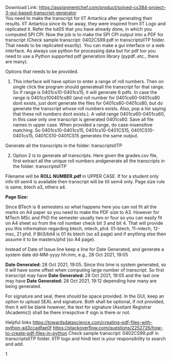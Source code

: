 Download Link: https://assignmentchef.com/product/solved-cs384-project-3-gui-based-transcript-generator
<br>
You need to make the transcript for IIT Antartica after generating their results. IIT Antartica since its far away, they were inspired from IIT Logo and replicated it. Refer the tut05 that you have already done, in which you computed SPI CPI. Now the job is to make the SPI CPI output into a PDF for transcript (Check sample transcript: 0402CS99.pdf in transcriptsIITP folder. That needs to be replicated exactly). You can make a gui interface or a web interface. As always use python for processing data but for pdf too you need to use a Python supported pdf generation library (pypdf..etc., there are many).

Options that needs to be provided.

<ol>

 <li>This interface will have option to enter a range of roll numbers. Then on single click the program should generateall the transcript for that range. So if range is 0401cs10-0401cs15, it will generate 6 pdfs. In case the range is 0401cs100401cs80 (and roll number for 0401cs60-0401cs80 dont exists, just dont generate the files for 0401cs60-0401cs80, but do generate the transcript whose roll numbers exists. Also, pop a list saying that these roll numbers dont exists.). A valid range 0401cs60-0401cs60, in this case only one transcript is generated 0401cs60. Save all file names in upper case. When provided a range, do case-insensitive matching. So 0401cs10-0401cs15, 0401cs10-0401CS15, 0401CS10-0401cs15, 0401CS10-0401CS15 generates the same output.</li>

</ol>

Generate all the transcripts in the folder: transcriptsIITP

<ol start="2">

 <li>Option 2 is to generate all transcripts. Here given the grades.csv file, first extract all the unique roll numbers andgenerate all the transcripts in the folder: transcriptsIITP</li>

</ol>

Filename will be <strong>ROLL NUMBER.pdf </strong>in UPPER CASE. If for a student only info till sem4 is available then transcript will be till sem4 only. Page size rule is same, btech a3, others a4.

<strong>Page Size:</strong>

Since BTech is 8 semesters so what happens here you can not fit all the marks on A4 paper so you need to make the PDF size to A3. However for MTech MSc and PhD the semester usually two or four so you can easily fit on A4 sheet so from the roll number check bit 3 and bit 4. That will provide you this information regarding btech, mtech, phd. 01-btech, 11-mtech, 12-msc, 21 phd. if Bit3/bit4 is 01 its btech (so a3 page) and if anything else then assume it to be masters/phd (so A4 page).

Instead of Date of Issue line keep a line for Date Generated, and generate a system date dd-MM-yyyy hh:mm, e.g., 28 Oct 2021, 19:05

<strong>Date Generated: </strong>28 Oct 2021, 19:05. Since this time is system generated, so it will have some offset when computing large number of transcript. So first transcript may have <strong>Date Generated: </strong>28 Oct 2021, 19:05 and the last one may have <strong>Date Generated: </strong>28 Oct 2021, 19:12 depending how many are being generated.

For signature and seal, there should be space provided. In the GUI, keep an option to upload SEAL and signature. Both shall be optional, if not provided, then it will be blank however, the text for signature (Assitant Registrar (Academic)) shall be there irrespctive if sign is there or not.

Helpful links <a href="https://towardsdatascience.com/creating-pdf-files-with-python-ad3ccadfae0f">https://towardsdatascience.com/creating-pdf-files-with-python-ad3ccadfae0f </a><a href="https://stackoverflow.com/questions/2252726/how-to-create-pdf-files-in-python">https://stackoverflow.com/questions/2252726/how-to-create-pdf-files-in-python </a>Check sample transcript: 0402CS99.pdf in transcriptsIITP folder. IITP logo and hindi text is your responsibility to search and add.

1